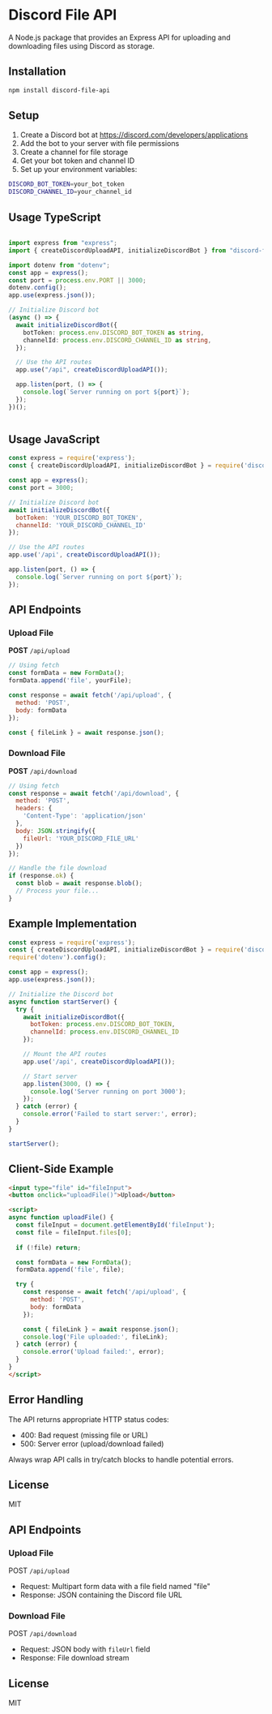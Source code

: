 # Discord File API

A Node.js package that provides an Express API for uploading and downloading files using Discord as storage.

## Installation

```bash
npm install discord-file-api
```

## Setup

1. Create a Discord bot at https://discord.com/developers/applications
2. Add the bot to your server with file permissions
3. Create a channel for file storage
4. Get your bot token and channel ID
5. Set up your environment variables:

```bash
DISCORD_BOT_TOKEN=your_bot_token
DISCORD_CHANNEL_ID=your_channel_id
```


## Usage TypeScript

```typescript

import express from "express";
import { createDiscordUploadAPI, initializeDiscordBot } from "discord-file-api";

import dotenv from "dotenv";
const app = express();
const port = process.env.PORT || 3000;
dotenv.config();
app.use(express.json());

// Initialize Discord bot
(async () => {
  await initializeDiscordBot({
    botToken: process.env.DISCORD_BOT_TOKEN as string, 
    channelId: process.env.DISCORD_CHANNEL_ID as string,
  });

  // Use the API routes
  app.use("/api", createDiscordUploadAPI());

  app.listen(port, () => {
    console.log(`Server running on port ${port}`);
  });
})();



```


## Usage JavaScript

```javascript
const express = require('express');
const { createDiscordUploadAPI, initializeDiscordBot } = require('discord-file-api');

const app = express();
const port = 3000;

// Initialize Discord bot
await initializeDiscordBot({
  botToken: 'YOUR_DISCORD_BOT_TOKEN',
  channelId: 'YOUR_DISCORD_CHANNEL_ID'
});

// Use the API routes
app.use('/api', createDiscordUploadAPI());

app.listen(port, () => {
  console.log(`Server running on port ${port}`);
});
```

## API Endpoints

### Upload File
**POST** `/api/upload`
```javascript
// Using fetch
const formData = new FormData();
formData.append('file', yourFile);

const response = await fetch('/api/upload', {
  method: 'POST',
  body: formData
});

const { fileLink } = await response.json();
```

### Download File
**POST** `/api/download`
```javascript
// Using fetch
const response = await fetch('/api/download', {
  method: 'POST',
  headers: {
    'Content-Type': 'application/json'
  },
  body: JSON.stringify({
    fileUrl: 'YOUR_DISCORD_FILE_URL'
  })
});

// Handle the file download
if (response.ok) {
  const blob = await response.blob();
  // Process your file...
}
```



## Example Implementation

```javascript
const express = require('express');
const { createDiscordUploadAPI, initializeDiscordBot } = require('discord-file-api');
require('dotenv').config();

const app = express();
app.use(express.json());

// Initialize the Discord bot
async function startServer() {
  try {
    await initializeDiscordBot({
      botToken: process.env.DISCORD_BOT_TOKEN,
      channelId: process.env.DISCORD_CHANNEL_ID
    });

    // Mount the API routes
    app.use('/api', createDiscordUploadAPI());

    // Start server
    app.listen(3000, () => {
      console.log('Server running on port 3000');
    });
  } catch (error) {
    console.error('Failed to start server:', error);
  }
}

startServer();
```

## Client-Side Example

```html
<input type="file" id="fileInput">
<button onclick="uploadFile()">Upload</button>

<script>
async function uploadFile() {
  const fileInput = document.getElementById('fileInput');
  const file = fileInput.files[0];
  
  if (!file) return;

  const formData = new FormData();
  formData.append('file', file);

  try {
    const response = await fetch('/api/upload', {
      method: 'POST',
      body: formData
    });

    const { fileLink } = await response.json();
    console.log('File uploaded:', fileLink);
  } catch (error) {
    console.error('Upload failed:', error);
  }
}
</script>
```

## Error Handling

The API returns appropriate HTTP status codes:
- 400: Bad request (missing file or URL)
- 500: Server error (upload/download failed)

Always wrap API calls in try/catch blocks to handle potential errors.

## License

MIT


## API Endpoints

### Upload File
POST `/api/upload`
- Request: Multipart form data with a file field named "file"
- Response: JSON containing the Discord file URL

### Download File
POST `/api/download`
- Request: JSON body with `fileUrl` field
- Response: File download stream

## License
MIT
